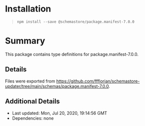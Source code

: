 # Installation
> `npm install --save @schemastore/package.manifest-7.0.0`

# Summary
This package contains type definitions for package.manifest-7.0.0.

## Details
Files were exported from https://github.com/ffflorian/schemastore-updater/tree/main/schemas/package.manifest-7.0.0.

## Additional Details
* Last updated: Mon, Jul 20, 2020, 19:14:56 GMT
* Dependencies: none
